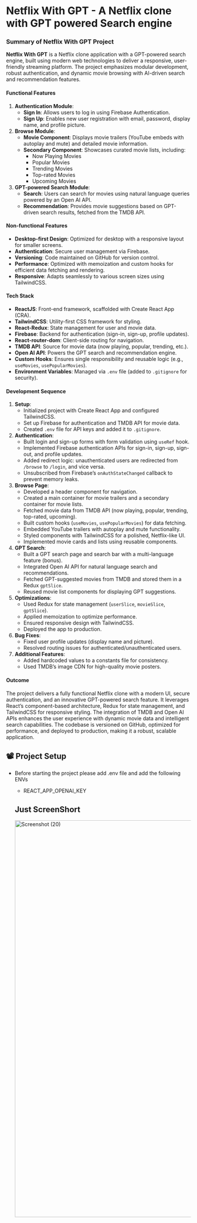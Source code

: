 # Netflix With GPT - A Netflix clone with GPT powered Search engine


### Summary of Netflix With GPT Project

**Netflix With GPT** is a Netflix clone application with a GPT-powered search engine, built using modern web technologies to deliver a responsive, user-friendly streaming platform. The project emphasizes modular development, robust authentication, and dynamic movie browsing with AI-driven search and recommendation features.

#### Functional Features
1. **Authentication Module**:
   - **Sign In**: Allows users to log in using Firebase Authentication.
   - **Sign Up**: Enables new user registration with email, password, display name, and profile picture.
2. **Browse Module**:
   - **Movie Component**: Displays movie trailers (YouTube embeds with autoplay and mute) and detailed movie information.
   - **Secondary Component**: Showcases curated movie lists, including:
     - Now Playing Movies
     - Popular Movies
     - Trending Movies
     - Top-rated Movies
     - Upcoming Movies
3. **GPT-powered Search Module**:
   - **Search**: Users can search for movies using natural language queries powered by an Open AI API.
   - **Recommendation**: Provides movie suggestions based on GPT-driven search results, fetched from the TMDB API.

#### Non-functional Features
- **Desktop-first Design**: Optimized for desktop with a responsive layout for smaller screens.
- **Authentication**: Secure user management via Firebase.
- **Versioning**: Code maintained on GitHub for version control.
- **Performance**: Optimized with memoization and custom hooks for efficient data fetching and rendering.
- **Responsive**: Adapts seamlessly to various screen sizes using TailwindCSS.

#### Tech Stack
- **ReactJS**: Front-end framework, scaffolded with Create React App (CRA).
- **TailwindCSS**: Utility-first CSS framework for styling.
- **React-Redux**: State management for user and movie data.
- **Firebase**: Backend for authentication (sign-in, sign-up, profile updates).
- **React-router-dom**: Client-side routing for navigation.
- **TMDB API**: Source for movie data (now playing, popular, trending, etc.).
- **Open AI API**: Powers the GPT search and recommendation engine.
- **Custom Hooks**: Ensures single responsibility and reusable logic (e.g., `useMovies`, `usePopularMovies`).
- **Environment Variables**: Managed via `.env` file (added to `.gitignore` for security).

#### Development Sequence
1. **Setup**:
   - Initialized project with Create React App and configured TailwindCSS.
   - Set up Firebase for authentication and TMDB API for movie data.
   - Created `.env` file for API keys and added it to `.gitignore`.
2. **Authentication**:
   - Built login and sign-up forms with form validation using `useRef` hook.
   - Implemented Firebase authentication APIs for sign-in, sign-up, sign-out, and profile updates.
   - Added redirect logic: unauthenticated users are redirected from `/browse` to `/login`, and vice versa.
   - Unsubscribed from Firebase’s `onAuthStateChanged` callback to prevent memory leaks.
3. **Browse Page**:
   - Developed a header component for navigation.
   - Created a main container for movie trailers and a secondary container for movie lists.
   - Fetched movie data from TMDB API (now playing, popular, trending, top-rated, upcoming).
   - Built custom hooks (`useMovies`, `usePopularMovies`) for data fetching.
   - Embedded YouTube trailers with autoplay and mute functionality.
   - Styled components with TailwindCSS for a polished, Netflix-like UI.
   - Implemented movie cards and lists using reusable components.
4. **GPT Search**:
   - Built a GPT search page and search bar with a multi-language feature (bonus).
   - Integrated Open AI API for natural language search and recommendations.
   - Fetched GPT-suggested movies from TMDB and stored them in a Redux `gptSlice`.
   - Reused movie list components for displaying GPT suggestions.
5. **Optimizations**:
   - Used Redux for state management (`userSlice`, `movieSlice`, `gptSlice`).
   - Applied memoization to optimize performance.
   - Ensured responsive design with TailwindCSS.
   - Deployed the app to production.
6. **Bug Fixes**:
   - Fixed user profile updates (display name and picture).
   - Resolved routing issues for authenticated/unauthenticated users.
7. **Additional Features**:
   - Added hardcoded values to a constants file for consistency.
   - Used TMDB’s image CDN for high-quality movie posters.

#### Outcome
The project delivers a fully functional Netflix clone with a modern UI, secure authentication, and an innovative GPT-powered search feature. It leverages React’s component-based architecture, Redux for state management, and TailwindCSS for responsive styling. The integration of TMDB and Open AI APIs enhances the user experience with dynamic movie data and intelligent search capabilities. The codebase is versioned on GitHub, optimized for performance, and deployed to production, making it a robust, scalable application.


## 📽️ Project Setup
- Before starting the project please add .env file and add the following ENVs
    - REACT_APP_OPENAI_KEY
 
  ## Just ScreenShort 
    <img width="1920" height="1080" alt="Screenshot (20)" src="https://github.com/user-attachments/assets/536e9f59-ed3a-45e1-8122-a89533d57b87" />
